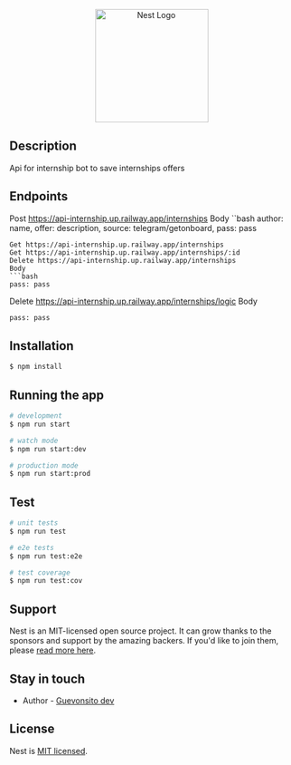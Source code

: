 <p align="center">
  <a href="http://nestjs.com/" target="blank"><img src="https://nestjs.com/img/logo-small.svg" width="200" alt="Nest Logo" /></a>
</p>

[circleci-image]: https://img.shields.io/circleci/build/github/nestjs/nest/master?token=abc123def456
[circleci-url]: https://circleci.com/gh/nestjs/nest

## Description

Api for internship bot to save internships offers

## Endpoints

Post https://api-internship.up.railway.app/internships
Body
``bash
author: name,
offer: description,
source: telegram/getonboard,
pass: pass
```
Get https://api-internship.up.railway.app/internships
Get https://api-internship.up.railway.app/internships/:id
Delete https://api-internship.up.railway.app/internships
Body
```bash
pass: pass
```
Delete https://api-internship.up.railway.app/internships/logic
Body
```bash
pass: pass
```

## Installation

```bash
$ npm install
```

## Running the app

```bash
# development
$ npm run start

# watch mode
$ npm run start:dev

# production mode
$ npm run start:prod
```

## Test

```bash
# unit tests
$ npm run test

# e2e tests
$ npm run test:e2e

# test coverage
$ npm run test:cov
```

## Support

Nest is an MIT-licensed open source project. It can grow thanks to the sponsors and support by the amazing backers. If you'd like to join them, please [read more here](https://docs.nestjs.com/support).

## Stay in touch

- Author - [Guevonsito dev](https://github.com/Guevondev)

## License

Nest is [MIT licensed](LICENSE).
